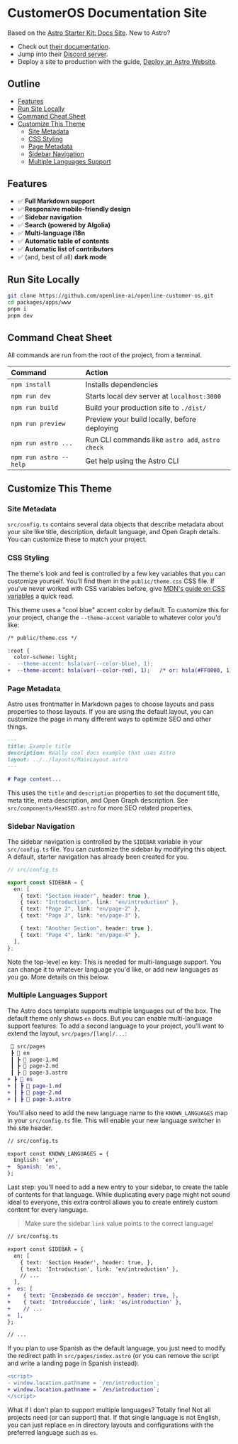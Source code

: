# CustomerOS Documentation Site

Based on the [Astro Starter Kit: Docs Site](https://github.com/withastro/astro/tree/latest/examples/docs). New to Astro?

- Check out [their documentation](https://docs.astro.build).
- Jump into their [Discord server](https://astro.build/chat).
- Deploy a site to production with the guide, [Deploy an Astro Website](https://docs.astro.build/guides/deploy).

## Outline

- [Features](#features)
- [Run Site Locally](#run-site-locally)
- [Command Cheat Sheet](#command-cheat-sheet)
- [Customize This Theme](#customize-this-theme)
  - [Site Metadata](#site-metadata)
  - [CSS Styling](#css-styling)
  - [Page Metadata](#page-metadata)
  - [Sidebar Navigation](#sidebar-navigation)
  - [Multiple Languages Support](#multiple-languages-support)

## Features

- ✅ **Full Markdown support**
- ✅ **Responsive mobile-friendly design**
- ✅ **Sidebar navigation**
- ✅ **Search (powered by Algolia)**
- ✅ **Multi-language i18n**
- ✅ **Automatic table of contents**
- ✅ **Automatic list of contributors**
- ✅ (and, best of all) **dark mode**

## Run Site Locally

```bash
git clone https://github.com/openline-ai/openline-customer-os.git
cd packages/apps/www
pnpm i
pnpm dev
```

## Command Cheat Sheet

All commands are run from the root of the project, from a terminal.

| Command                | Action                                           |
| :--------------------- | :----------------------------------------------- |
| `npm install`          | Installs dependencies                            |
| `npm run dev`          | Starts local dev server at `localhost:3000`      |
| `npm run build`        | Build your production site to `./dist/`          |
| `npm run preview`      | Preview your build locally, before deploying     |
| `npm run astro ...`    | Run CLI commands like `astro add`, `astro check` |
| `npm run astro --help` | Get help using the Astro CLI                     |

## Customize This Theme

### Site Metadata

`src/config.ts` contains several data objects that describe metadata about your site like title, description, default language, and Open Graph details. You can customize these to match your project.

### CSS Styling

The theme's look and feel is controlled by a few key variables that you can customize yourself. You'll find them in the `public/theme.css` CSS file. If you've never worked with CSS variables before, give [MDN's guide on CSS variables](https://developer.mozilla.org/en-US/docs/Web/CSS/Using_CSS_custom_properties) a quick read.

This theme uses a "cool blue" accent color by default. To customize this for your project, change the `--theme-accent` variable to whatever color you'd like:

```diff
/* public/theme.css */

:root {
  color-scheme: light;
-  --theme-accent: hsla(var(--color-blue), 1);
+  --theme-accent: hsla(var(--color-red), 1);   /* or: hsla(#FF0000, 1); */
```

### Page Metadata

Astro uses frontmatter in Markdown pages to choose layouts and pass properties to those layouts. If you are using the default layout, you can customize the page in many different ways to optimize SEO and other things.

```markdown
---
title: Example title
description: Really cool docs example that uses Astro
layout: ../../layouts/MainLayout.astro
---

# Page content...
```

This uses the `title` and `description` properties to set the document title, meta title, meta description, and Open Graph description. See `src/components/HeadSEO.astro` for more SEO related properties.

### Sidebar Navigation

The sidebar navigation is controlled by the `SIDEBAR` variable in your `src/config.ts` file. You can customize the sidebar by modifying this object. A default, starter navigation has already been created for you.

```ts
// src/config.ts

export const SIDEBAR = {
  en: [
    { text: "Section Header", header: true },
    { text: "Introduction", link: "en/introduction" },
    { text: "Page 2", link: "en/page-2" },
    { text: "Page 3", link: "en/page-3" },

    { text: "Another Section", header: true },
    { text: "Page 4", link: "en/page-4" },
  ],
};
```

Note the top-level `en` key: This is needed for multi-language support. You can change it to whatever language you'd like, or add new languages as you go. More details on this below.

### Multiple Languages Support

The Astro docs template supports multiple languages out of the box. The default theme only shows `en` docs. But you can enable multi-language support features. To add a second language to your project, you'll want to extend the layout, `src/pages/[lang]/...`:

```diff
 📂 src/pages
 ┣ 📂 en
 ┃ ┣ 📜 page-1.md
 ┃ ┣ 📜 page-2.md
 ┃ ┣ 📜 page-3.astro
+ ┣ 📂 es
+ ┃ ┣ 📜 page-1.md
+ ┃ ┣ 📜 page-2.md
+ ┃ ┣ 📜 page-3.astro
```

You'll also need to add the new language name to the `KNOWN_LANGUAGES` map in your `src/config.ts` file. This will enable your new language switcher in the site header.

```diff
// src/config.ts

export const KNOWN_LANGUAGES = {
  English: 'en',
+  Spanish: 'es',
};
```

Last step: you'll need to add a new entry to your sidebar, to create the table of contents for that language. While duplicating every page might not sound ideal to everyone, this extra control allows you to create entirely custom content for every language.

> Make sure the sidebar `link` value points to the correct language!

```diff
// src/config.ts

export const SIDEBAR = {
  en: [
    { text: 'Section Header', header: true, },
    { text: 'Introduction', link: 'en/introduction' },
    // ...
  ],
+  es: [
+    { text: 'Encabezado de sección', header: true, },
+    { text: 'Introducción', link: 'es/introduction' },
+    // ...
+  ],
};

// ...
```

If you plan to use Spanish as the default language, you just need to modify the redirect path in `src/pages/index.astro` (or you can remove the script and write a landing page in Spanish instead):

```diff
<script>
- window.location.pathname = `/en/introduction`;
+ window.location.pathname = `/es/introduction`;
</script>
```

What if I don't plan to support multiple languages? Totally fine! Not all projects need (or can support) that. If that single language is not English, you can just replace `en` in directory layouts and configurations with the preferred language such as `es`.
